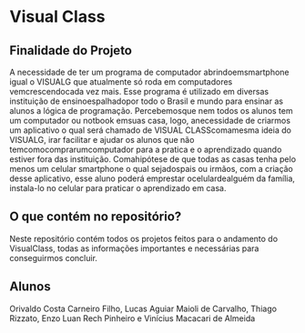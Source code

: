 # Visual Class

## Finalidade do Projeto

A necessidade de ter um programa de computador abrindoemsmartphone igual o VISUALG que atualmente só roda em computadores vemcrescendocada vez mais. Esse programa é utilizado em diversas instituição de ensinoespalhadopor todo o Brasil e mundo para ensinar as alunos a lógica de programação. Percebemosque nem todos os alunos tem um computador ou notbook emsuas casa, logo, anecessidade de criarmos um aplicativo o qual será chamado de VISUAL CLASScomamesma ideia do VISUALG, irar facilitar e ajudar os alunos que não temcomocomprarumcomputador para a pratica e o aprendizado quando estiver fora das instituição. Comahipótese de que todas as casas tenha pelo menos um celular smartphone o qual sejadospais ou irmãos, com a criação desse aplicativo, esse aluno poderá emprestar ocelulardealguém da família, instala-lo no celular para praticar o aprendizado em casa.

## O que contém no repositório?

Neste repositório contém todos os projetos feitos para o andamento do VisualClass, todas as informações importantes e necessárias para conseguirmos concluir.

## Alunos

Orivaldo Costa Carneiro Filho, Lucas Aguiar Maioli de Carvalho, Thiago Rizzato, Enzo Luan Rech Pinheiro e Vinícius Macacari de Almeida
